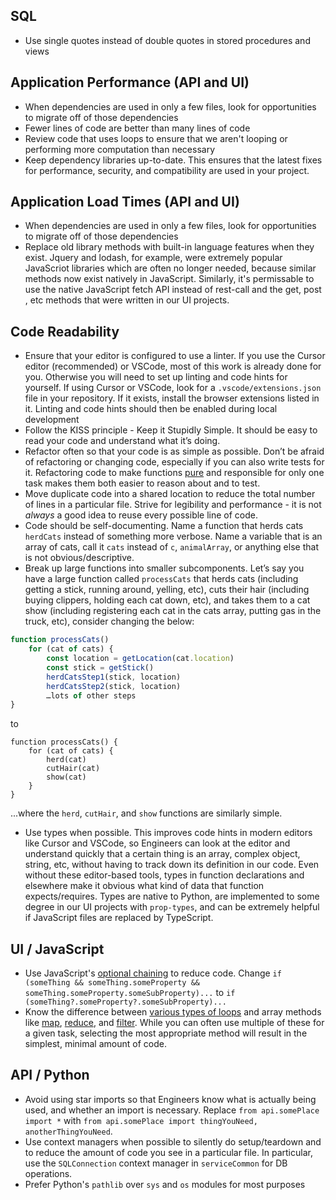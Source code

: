 ## SQL

- Use single quotes instead of double quotes in stored procedures and views

## Application Performance (API and UI)

- When dependencies are used in only a few files, look for opportunities to migrate off of those dependencies
- Fewer lines of code are better than many lines of code
- Review code that uses loops to ensure that we aren't looping or performing more computation than necessary
- Keep dependency libraries up-to-date. This ensures that the latest fixes for performance, security, and compatibility are used in your project.

## Application Load Times (API and UI)

- When dependencies are used in only a few files, look for opportunities to migrate off of those dependencies
- Replace old library methods with built-in language features when they exist. Jquery and lodash, for example, were extremely popular JavaScriot libraries which are often no longer needed, because similar methods now exist natively in JavaScript. Similarly, it's permissable to use the native JavaScript fetch API instead of rest-call and the get, post , etc methods that were written in our UI projects.

## Code Readability

- Ensure that your editor is configured to use a linter. If you use the Cursor editor (recommended) or VSCode, most of this work is already done for you. Otherwise you will need to set up linting and code hints for yourself. If using Cursor or VSCode, look for a `.vscode/extensions.json` file in your repository. If it exists, install the browser extensions listed in it. Linting and code hints should then be enabled during local development
- Follow the KISS principle - Keep it Stupidly Simple. It should be easy to read your code and understand what it’s doing.
- Refactor often so that your code is as simple as possible. Don’t be afraid of refactoring or changing code, especially if you can also write tests for it. Refactoring code to make functions [pure](https://medium.com/javascript-scene/master-the-javascript-interview-what-is-a-pure-function-d1c076bec976) and responsible for only one task makes them both easier to reason about and to test.
- Move duplicate code into a shared location to reduce the total number of lines in a particular file. Strive for legibility and performance - it is not _always_ a good idea to reuse every possible line of code.
- Code should be self-documenting. Name a function that herds cats `herdCats` instead of something more verbose. Name a variable that is an array of cats, call it `cats` instead of `c`, `animalArray`, or anything else that is not obvious/descriptive.
- Break up large functions into smaller subcomponents. Let’s say you have a large function called `processCats` that herds cats (including getting a stick, running around, yelling, etc), cuts their hair (including buying clippers, holding each cat down, etc), and takes them to a cat show (including registering each cat in the cats array, putting gas in the truck, etc), consider changing the below:

```javascript 
function processCats()
    for (cat of cats) {
        const location = getLocation(cat.location)
        const stick = getStick()
        herdCatsStep1(stick, location)
        herdCatsStep2(stick, location)
        …lots of other steps
}
```
to
```
function processCats() {
    for (cat of cats) {
        herd(cat)
        cutHair(cat)
        show(cat)
    }
}
```
...where the `herd`, `cutHair`, and `show` functions are similarly simple.
- Use types when possible. This improves code hints in modern editors like Cursor and VSCode, so Engineers can look at the editor and understand quickly that a certain thing is an array, complex object, string, etc, without having to track down its definition in our code. Even without these editor-based tools, types in function declarations and elsewhere make it obvious what kind of data that function expects/requires. Types are native to Python, are implemented to some degree in our UI projects with `prop-types`, and can be extremely helpful if JavaScript files are replaced by TypeScript.

## UI / JavaScript

- Use JavaScript's [optional chaining](https://developer.mozilla.org/en-US/docs/Web/JavaScript/Reference/Operators/Optional_chaining) to reduce code. Change `if (someThing && someThing.someProperty && someThing.someProperty.someSubProperty)...` to `if (someThing?.someProperty?.someSubProperty)...`
- Know the difference between [various types of loops](https://medium.com/@julienetienne/different-types-of-arrays-in-javascript-and-when-to-use-them-77f7843b71de) and array methods like [map](https://developer.mozilla.org/en-US/docs/Web/JavaScript/Reference/Global_Objects/Map), [reduce](https://developer.mozilla.org/en-US/docs/Web/JavaScript/Reference/Global_Objects/Array/reduce), and [filter](https://developer.mozilla.org/en-US/docs/Web/JavaScript/Reference/Global_Objects/Array/filter). While you can often use multiple of these for a given task, selecting the most appropriate method will result in the simplest, minimal amount of code.

## API / Python

- Avoid using star imports so that Engineers know what is actually being used, and whether an import is necessary. Replace `from api.somePlace import *` with `from api.somePlace import thingYouNeed, anotherThingYouNeed`. 
- Use context managers when possible to silently do setup/teardown and to reduce the amount of code you see in a particular file. In particular, use the `SQLConnection` context manager in `serviceCommon` for DB operations.
- Prefer Python's `pathlib` over `sys` and `os` modules for most purposes




